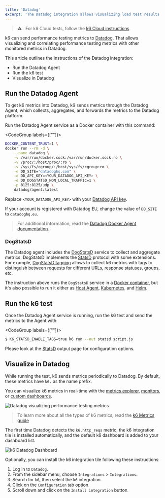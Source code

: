 ```yaml
---
title: 'Datadog'
excerpt: 'The Datadog integration allows visualizing load test results and correlating performance testing metrics in Datadog.'
---
```


> ⚠️ &nbsp; For k6 Cloud tests, follow the [k6 Cloud instructions](/cloud/integrations/cloud-apm/datadog).

k6 can send performance testing metrics to [Datadog](https://www.datadoghq.com/). That allows visualizing and correlating performance testing metrics with other monitored metrics in Datadog.

This article outlines the instructions of the Datadog integration:

- Run the Datadog Agent
- Run the k6 test
- Visualize in Datadog

## Run the Datadog Agent

To get k6 metrics into Datadog, k6 sends metrics through the Datadog Agent, which collects, aggregates, and forwards the metrics to the Datadog platform.

Run the Datadog Agent service as a Docker container with this command:

<CodeGroup labels={[""]}>

```bash
DOCKER_CONTENT_TRUST=1 \
docker run --rm -d \
    --name datadog \
    -v /var/run/docker.sock:/var/run/docker.sock:ro \
    -v /proc/:/host/proc/:ro \
    -v /sys/fs/cgroup/:/host/sys/fs/cgroup:ro \
    -e DD_SITE="datadoghq.com" \
    -e DD_API_KEY=<YOUR_DATADOG_API_KEY> \
    -e DD_DOGSTATSD_NON_LOCAL_TRAFFIC=1 \
    -p 8125:8125/udp \
    datadog/agent:latest
```

</CodeGroup>

Replace `<YOUR_DATADOG_API_KEY>` with your [Datadog API key](https://app.datadoghq.com/account/settings#api).

If your account is registered with Datadog EU, change the value of `DD_SITE` to `datadoghq.eu`.

<blockquote>
For additional information, read the <a href="https://docs.datadoghq.com/agent/docker/">Datadog Docker Agent documentation</a>.
</blockquote>

### DogStatsD

The Datadog agent includes the [DogStatsD](https://docs.datadoghq.com/developers/dogstatsd/) service to collect and aggregate metrics. DogStatsD implements the [StatsD](https://github.com/etsy/statsd) protocol with some extensions. For example, [DogStatsD tagging](https://docs.datadoghq.com/tagging/) allows to collect k6 metrics with tags to distinguish between requests for different URLs, response statuses, groups, etc.

The instruction above runs the `DogStatsD` service in a [Docker container](https://docs.datadoghq.com/developers/dogstatsd/?tab=containeragent#agent), but it's also possible to run it either as [Host Agent](https://docs.datadoghq.com/developers/dogstatsd/?tab=hostagent#agent), [Kubernetes](https://docs.datadoghq.com/developers/dogstatsd/?tab=kubernetes#agent), and [Helm](https://docs.datadoghq.com/developers/dogstatsd/?tab=helm#agent).

## Run the k6 test

Once the Datadog Agent service is running, run the k6 test and send the metrics to the Agent with:

<CodeGroup labels={[""]}>

```bash
$ K6_STATSD_ENABLE_TAGS=true k6 run --out statsd script.js
```

</CodeGroup>

Please look at the [StatsD](/results-visualization/export-and-stream/statsd) output page for configuration options.

## Visualize in Datadog

While running the test, k6 sends metrics periodically to Datadog. By default, these metrics have `k6.` as the name prefix.

You can visualize k6 metrics in real-time with the [metrics explorer](https://docs.datadoghq.com/metrics/explorer/), [monitors](https://docs.datadoghq.com/monitors/), or [custom dashboards](https://docs.datadoghq.com/graphing/dashboards/).

![Datadog visualizing performance testing metrics](./images/DataDog/datadog-performance-testing-metrics.png)

<blockquote>

To learn more about all the types of k6 metrics, read the [k6 Metrics guide](/using-k6/metrics)

</blockquote>

The first time Datadog detects the `k6.http_reqs` metric, the k6 integration tile is installed automatically, and the default k6 dashboard is added to your dashboard list.

![k6 Datadog Dashboard](./images/DataDog/k6-datadog-dashboard.png)

Optionally, you can install the k6 integration tile following these instructions:

1. Log in to `Datadog`.
2. From the sidebar menu, choose `Integrations` > `Integrations`.
3. Search for `k6`, then select the `k6` integration.
4. Click on the `Configuration` tab option.
5. Scroll down and click on the `Install integration` button.
